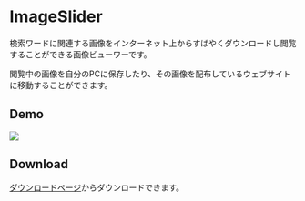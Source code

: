 ImageSlider
===========

検索ワードに関連する画像をインターネット上からすばやくダウンロードし閲覧することができる画像ビューワーです。

閲覧中の画像を自分のPCに保存したり、その画像を配布しているウェブサイトに移動することができます。

## Demo
![](https://raw.githubusercontent.com/yoship1639/ImageSlider/master/ImageSlider/Resources/ImageSlider_20141207_172322.gif)

## Download
[ダウンロードページ](http://puma.cis.ibaraki.ac.jp/products/imageslider/index.html)からダウンロードできます。
